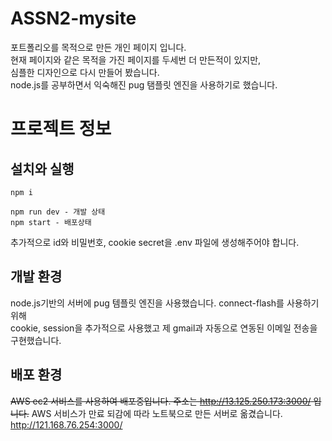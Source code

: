 # ASSN2-mysite
포트폴리오를 목적으로 만든 개인 페이지 입니다.  
현재 페이지와 같은 목적을 가진 페이지를 두세번 더 만든적이 있지만,  
심플한 디자인으로 다시 만들어 봤습니다.  
node.js를 공부하면서 익숙해진 pug 탬플릿 엔진을 사용하기로 했습니다.

# 프로젝트 정보
## 설치와 실행
```
npm i  
  
npm run dev - 개발 상태
npm start - 배포상태
```
추가적으로 id와 비밀번호, cookie secret을 .env 파일에 생성해주어야 합니다.

## 개발 환경
node.js기반의 서버에 pug 템플릿 엔진을 사용했습니다. connect-flash를 사용하기 위해  
cookie, session을 추가적으로 사용했고 제 gmail과 자동으로 연동된 이메일 전송을 구현했습니다.

## 배포 환경
~~AWS ec2 서비스를 사용하여 배포중입니다. 주소는 http://13.125.250.173:3000/ 입니다.~~ 
AWS 서비스가 만료 되감에 따라 노트북으로 만든 서버로 옮겼습니다. http://121.168.76.254:3000/
